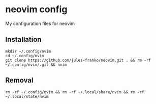 # neovim config

My configuration files for neovim

## Installation
`mkdir ~/.config/nvim`  
`cd ~/.config/nvim`  
`git clone https://github.com/jules-franko/neovim.git . && rm -rf ~/.config/nvim/.git && nvim`  

## Removal
`rm -rf ~/.config/nvim && rm -rf ~/.local/share/nvim && rm -rf ~/.local/state/nvim`
